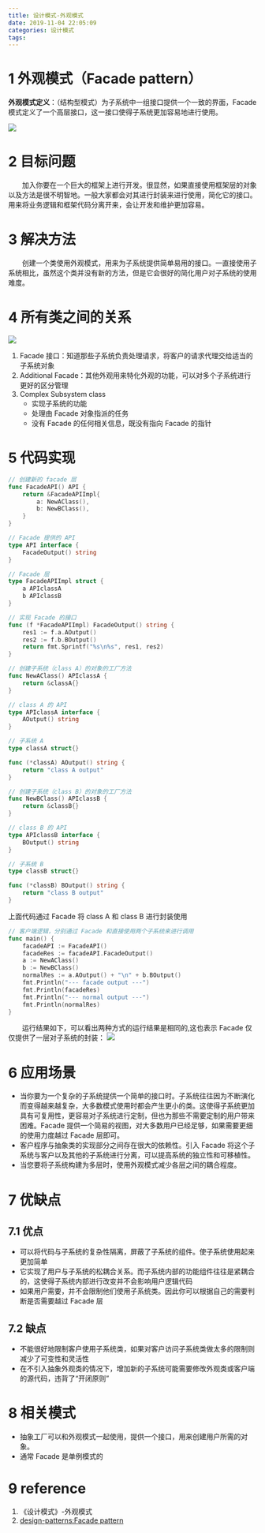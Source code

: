 ```yaml
---
title: 设计模式-外观模式
date: 2019-11-04 22:05:09
categories: 设计模式
tags:
---
```

# 1 外观模式（Facade pattern）
**外观模式定义**：（结构型模式）为子系统中一组接口提供一个一致的界面，Facade 模式定义了一个高层接口，这一接口使得子系统更加容易地进行使用。
<!--more-->
![](1.png)
# 2 目标问题
&emsp;&emsp;加入你要在一个巨大的框架上进行开发。很显然，如果直接使用框架层的对象以及方法是很不明智地。一般大家都会对其进行封装来进行使用，简化它的接口。用来将业务逻辑和框架代码分离开来，会让开发和维护更加容易。

# 3 解决方法
&emsp;&emsp;创建一个类使用外观模式，用来为子系统提供简单易用的接口。一直接使用子系统相比，虽然这个类并没有新的方法，但是它会很好的简化用户对子系统的使用难度。

# 4 所有类之间的关系
![](2.png)
1. Facade 接口：知道那些子系统负责处理请求，将客户的请求代理交给适当的子系统对象
2. Additional Facade：其他外观用来特化外观的功能，可以对多个子系统进行更好的区分管理
3. Complex Subsystem class
   - 实现子系统的功能
   - 处理由 Facade 对象指派的任务
   - 没有 Facade 的任何相关信息，既没有指向 Facade 的指针

# 5 代码实现
```go
// 创建新的 facade 层
func FacadeAPI() API {
	return &FacadeAPIImpl{
		a: NewAClass(),
		b: NewBClass(),
	}
}

// Facade 提供的 API
type API interface {
	FacadeOutput() string
}

// Facade 层
type FacadeAPIImpl struct {
	a APIclassA
	b APIclassB
}

// 实现 Facade 的接口
func (f *FacadeAPIImpl) FacadeOutput() string {
	res1 := f.a.AOutput()
	res2 := f.b.BOutput()
	return fmt.Sprintf("%s\n%s", res1, res2)
}

// 创建子系统（class A）的对象的工厂方法
func NewAClass() APIclassA {
	return &classA{}
}

// class A 的 API
type APIclassA interface {
	AOutput() string
}

// 子系统 A
type classA struct{}

func (*classA) AOutput() string {
	return "class A output"
}

// 创建子系统（class B）的对象的工厂方法
func NewBClass() APIclassB {
	return &classB{}
}

// class B 的 API
type APIclassB interface {
	BOutput() string
}

// 子系统 B
type classB struct{}

func (*classB) BOutput() string {
	return "class B output"
}
```
上面代码通过 Facade 将 class A 和 class B 进行封装使用
```go
// 客户端逻辑，分别通过 Facade 和直接使用两个子系统来进行调用
func main() {
	facadeAPI := FacadeAPI()
	facadeRes := facadeAPI.FacadeOutput()
	a := NewAClass()
	b := NewBClass()
	normalRes := a.AOutput() + "\n" + b.BOutput()
	fmt.Println("--- facade output ---")
	fmt.Println(facadeRes)
	fmt.Println("--- normal output ---")
	fmt.Println(normalRes)
}
```
&emsp;&emsp;运行结果如下，可以看出两种方式的运行结果是相同的,这也表示 Facade 仅仅提供了一层对子系统的封装：
![](3.png)
# 6 应用场景
- 当你要为一个复杂的子系统提供一个简单的接口时。子系统往往因为不断演化而变得越来越复杂，大多数模式使用时都会产生更小的类。这使得子系统更加具有可复用性，更容易对子系统进行定制，但也为那些不需要定制的用户带来困难。Facade 提供一个简易的视图，对大多数用户已经足够，如果需要更细的使用力度越过 Facade 层即可。
- 客户程序与抽象类的实现部分之间存在很大的依赖性。引入 Facade 将这个子系统与客户以及其他的子系统进行分离，可以提高系统的独立性和可移植性。
- 当您要将子系统构建为多层时，使用外观模式减少各层之间的耦合程度。

# 7 优缺点
## 7.1 优点
- 可以将代码与子系统的复杂性隔离，屏蔽了子系统的组件。使子系统使用起来更加简单
- 它实现了用户与子系统的松耦合关系。而子系统内部的功能组件往往是紧耦合的，这使得子系统内部进行改变并不会影响用户逻辑代码
- 如果用户需要，并不会限制他们使用子系统类。因此你可以根据自己的需要判断是否需要越过 Facade 层
## 7.2 缺点
- 不能很好地限制客户使用子系统类，如果对客户访问子系统类做太多的限制则减少了可变性和灵活性
- 在不引入抽象外观类的情况下，增加新的子系统可能需要修改外观类或客户端的源代码，违背了“开闭原则”

# 8 相关模式
- 抽象工厂可以和外观模式一起使用，提供一个接口，用来创建用户所需的对象。
- 通常 Facade 是单例模式的

# 9 reference
1. 《设计模式》-外观模式
2. [design-patterns:Facade pattern](https://refactoring.guru/design-patterns/facade)